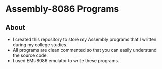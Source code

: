 # Assembly-8086 Programs

## About
- I created this repository to store my Assembly programs that I written during my college studies.
- All programs are clean commented so that you can easily understand the source code.
- I used EMU8086 emulator to write these programs.
